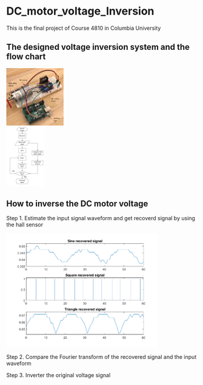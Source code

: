 # DC_motor_voltage_Inversion
This is the final project of Course 4810 in Columbia University

## The designed voltage inversion system and the flow chart

<div class="row">
  <div class="column">
    <img src="https://github.com/Qincheng-Sheng/DC_motor_voltage_Inversion/blob/main/Picture/System.png" alt="system" style="width:30%">
  </div>
  <div class="column">
    <img src="https://github.com/Qincheng-Sheng/DC_motor_voltage_Inversion/blob/main/Picture/Flow_chart.png" alt="flow_chart" style="width:20%">
  </div>
</div>


## How to inverse the DC motor voltage

Step 1. Estimate the input signal waveform and get recoverd signal by using the hall sensor

<p align="left">
  <img src="https://github.com/Qincheng-Sheng/DC_motor_voltage_Inversion/blob/main/Picture/recover_signal.png" width="400" title="System">
</p>

Step 2. Compare the Fourier transform of the recovered signal and the input waveform



Step 3.	Inverter the original voltage signal


